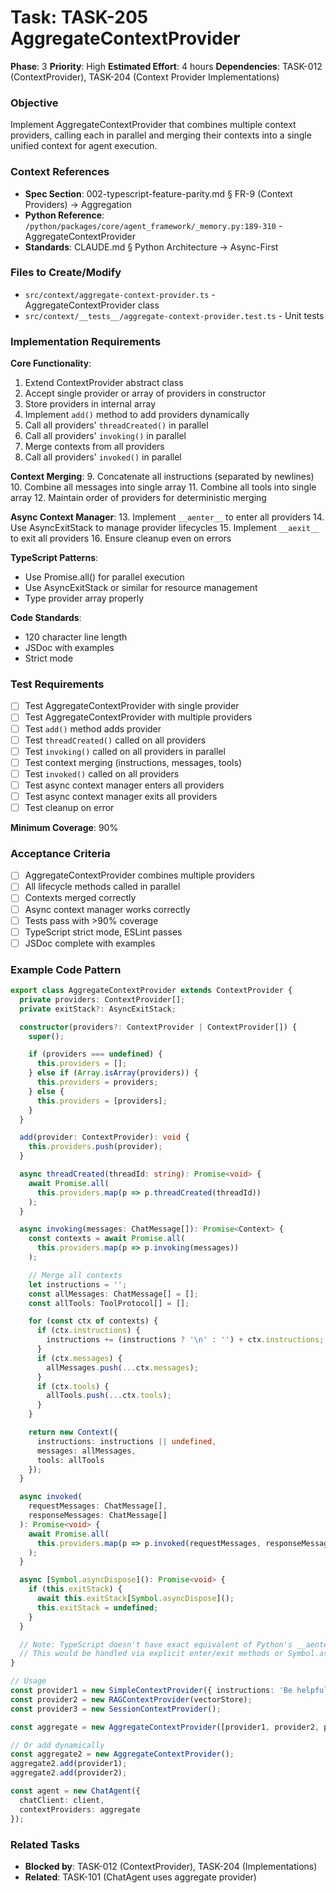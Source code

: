 # Task: TASK-205 AggregateContextProvider

**Phase**: 3
**Priority**: High
**Estimated Effort**: 4 hours
**Dependencies**: TASK-012 (ContextProvider), TASK-204 (Context Provider Implementations)

### Objective
Implement AggregateContextProvider that combines multiple context providers, calling each in parallel and merging their contexts into a single unified context for agent execution.

### Context References
- **Spec Section**: 002-typescript-feature-parity.md § FR-9 (Context Providers) → Aggregation
- **Python Reference**: `/python/packages/core/agent_framework/_memory.py:189-310` - AggregateContextProvider
- **Standards**: CLAUDE.md § Python Architecture → Async-First

### Files to Create/Modify
- `src/context/aggregate-context-provider.ts` - AggregateContextProvider class
- `src/context/__tests__/aggregate-context-provider.test.ts` - Unit tests

### Implementation Requirements

**Core Functionality**:
1. Extend ContextProvider abstract class
2. Accept single provider or array of providers in constructor
3. Store providers in internal array
4. Implement `add()` method to add providers dynamically
5. Call all providers' `threadCreated()` in parallel
6. Call all providers' `invoking()` in parallel
7. Merge contexts from all providers
8. Call all providers' `invoked()` in parallel

**Context Merging**:
9. Concatenate all instructions (separated by newlines)
10. Combine all messages into single array
11. Combine all tools into single array
12. Maintain order of providers for deterministic merging

**Async Context Manager**:
13. Implement `__aenter__` to enter all providers
14. Use AsyncExitStack to manage provider lifecycles
15. Implement `__aexit__` to exit all providers
16. Ensure cleanup even on errors

**TypeScript Patterns**:
- Use Promise.all() for parallel execution
- Use AsyncExitStack or similar for resource management
- Type provider array properly

**Code Standards**:
- 120 character line length
- JSDoc with examples
- Strict mode

### Test Requirements
- [ ] Test AggregateContextProvider with single provider
- [ ] Test AggregateContextProvider with multiple providers
- [ ] Test `add()` method adds provider
- [ ] Test `threadCreated()` called on all providers
- [ ] Test `invoking()` called on all providers in parallel
- [ ] Test context merging (instructions, messages, tools)
- [ ] Test `invoked()` called on all providers
- [ ] Test async context manager enters all providers
- [ ] Test async context manager exits all providers
- [ ] Test cleanup on error

**Minimum Coverage**: 90%

### Acceptance Criteria
- [ ] AggregateContextProvider combines multiple providers
- [ ] All lifecycle methods called in parallel
- [ ] Contexts merged correctly
- [ ] Async context manager works correctly
- [ ] Tests pass with >90% coverage
- [ ] TypeScript strict mode, ESLint passes
- [ ] JSDoc complete with examples

### Example Code Pattern
```typescript
export class AggregateContextProvider extends ContextProvider {
  private providers: ContextProvider[];
  private exitStack?: AsyncExitStack;

  constructor(providers?: ContextProvider | ContextProvider[]) {
    super();

    if (providers === undefined) {
      this.providers = [];
    } else if (Array.isArray(providers)) {
      this.providers = providers;
    } else {
      this.providers = [providers];
    }
  }

  add(provider: ContextProvider): void {
    this.providers.push(provider);
  }

  async threadCreated(threadId: string): Promise<void> {
    await Promise.all(
      this.providers.map(p => p.threadCreated(threadId))
    );
  }

  async invoking(messages: ChatMessage[]): Promise<Context> {
    const contexts = await Promise.all(
      this.providers.map(p => p.invoking(messages))
    );

    // Merge all contexts
    let instructions = '';
    const allMessages: ChatMessage[] = [];
    const allTools: ToolProtocol[] = [];

    for (const ctx of contexts) {
      if (ctx.instructions) {
        instructions += (instructions ? '\n' : '') + ctx.instructions;
      }
      if (ctx.messages) {
        allMessages.push(...ctx.messages);
      }
      if (ctx.tools) {
        allTools.push(...ctx.tools);
      }
    }

    return new Context({
      instructions: instructions || undefined,
      messages: allMessages,
      tools: allTools
    });
  }

  async invoked(
    requestMessages: ChatMessage[],
    responseMessages: ChatMessage[]
  ): Promise<void> {
    await Promise.all(
      this.providers.map(p => p.invoked(requestMessages, responseMessages))
    );
  }

  async [Symbol.asyncDispose](): Promise<void> {
    if (this.exitStack) {
      await this.exitStack[Symbol.asyncDispose]();
      this.exitStack = undefined;
    }
  }

  // Note: TypeScript doesn't have exact equivalent of Python's __aenter__/__aexit__
  // This would be handled via explicit enter/exit methods or Symbol.asyncDispose
}

// Usage
const provider1 = new SimpleContextProvider({ instructions: 'Be helpful' });
const provider2 = new RAGContextProvider(vectorStore);
const provider3 = new SessionContextProvider();

const aggregate = new AggregateContextProvider([provider1, provider2, provider3]);

// Or add dynamically
const aggregate2 = new AggregateContextProvider();
aggregate2.add(provider1);
aggregate2.add(provider2);

const agent = new ChatAgent({
  chatClient: client,
  contextProviders: aggregate
});
```

### Related Tasks
- **Blocked by**: TASK-012 (ContextProvider), TASK-204 (Implementations)
- **Related**: TASK-101 (ChatAgent uses aggregate provider)
